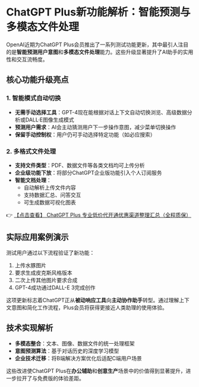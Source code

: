# ChatGPT Plus新功能解析：智能预测与多模态文件处理

OpenAI近期为ChatGPT Plus会员推出了一系列测试功能更新，其中最引人注目的是**智能预测用户意图**和**多模态文件处理**能力。这些升级显著提升了AI助手的实用性和交互流畅度。

## 核心功能升级亮点

### 1. 智能模式自动切换
- **无需手动选择工具**：GPT-4现在能根据对话上下文自动切换浏览、高级数据分析或DALL·E图像生成模式
- **预测用户需求**：AI会主动猜测用户下一步操作意图，减少菜单切换操作
- **保留手动控制权**：用户仍可手动选择特定功能（如必应搜索）

### 2. 多格式文件处理
- **支持文件类型**：PDF、数据文件等各类文档均可上传分析
- **企业级功能下放**：将部分ChatGPT企业版功能引入个人订阅服务
- **智能文档处理**：
  - 自动解析上传文件内容
  - 支持数据汇总、问答交互
  - 可生成数据可视化图表

👉 [【点击查看】 ChatGPT Plus 专业低价代开通优惠渠道整理汇总（全程质保）](https://bit.ly/DaiKai)

## 实际应用案例演示

测试用户通过以下流程验证了新功能：

1. 上传水豚图片
2. 要求生成皮克斯风格版本
3. 二次上传其他图片要求合成
4. GPT-4成功通过DALL-E 3完成创作

这项更新标志着ChatGPT正从**被动响应工具**向**主动协作助手**转型。通过理解上下文意图和简化工作流程，Plus会员将获得更接近人类助理的使用体验。

## 技术实现解析

- **多模态整合**：文本、图像、数据文件的统一处理框架
- **意图预测算法**：基于对话历史的深度学习模型
- **企业技术迁移**：将B端解决方案优化后适配C端用户场景

这些改进使ChatGPT Plus在**办公辅助**和**创意生产**场景中的价值得到显著提升，进一步拉开了与免费版的体验差距。